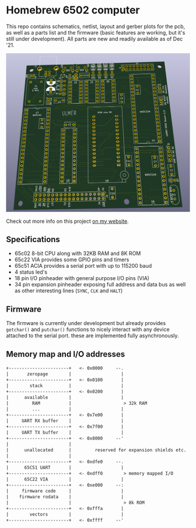 # Homebrew 6502 computer

This repo contains schematics, netlist, layout and gerber plots for the pcb,
as well as a parts list and the firmware (basic features are working, but it's
still under development). All parts are new and readily available as of Dec '21.

![PCB Rendering](./screenshot.png)

Check out more info on this project [on my website](https://www.aulmer.at/6502.html).

## Specifications

* 65c02 8-bit CPU along with 32KB RAM and 8K ROM
* 65c22 VIA provides some GPIO pins and timers
* 65c51 ACIA provides a serial port with up to 115200 baud
* 4 status led's
* 18 pin I/O pinheader with general purpose I/O pins (VIA)
* 34 pin expansion pinheader exposing full address and data bus
as well as other interesting lines (`SYNC`, `CLK` and `HALT`)

## Firmware

The firmware is currently under development but already provides
`getchar()` and `putchar()` functions to nicely interact with any
device attached to the serial port. these are implemented fully
asynchronously.

## Memory map and I/O addresses

```plaintext
+-----------------------+   <- 0x0000     --.
|       zeropage        |                   |
+-----------------------+   <- 0x0100       |
|        stack          |                   |
+-----------------------+   <- 0x0200       |
|      available        |                   |
|         RAM           |                    > 32k RAM
|         ...           |                   |
+-----------------------+   <- 0x7e00       |
|     UART RX buffer    |                   |
+-----------------------+   <- 0x7f00       |
|     UART TX buffer    |                   |
+-----------------------+   <- 0x8000     --'
|                       |
|      unallocated      |         reserved for expansion shields etc.
|                       |
+-----------------------+   <- 0xdfe0     --.
|      65C51 UART       |                   |
+-----------------------+   <- 0xdff0        > memory mapped I/O
|      65C22 VIA        |                   |
+-----------------------+   <- 0xe000     --:
|     firmware code     |                   |
|    firmware rodata    |                   |
|                       |                    > 8k ROM
+-----------------------+   <- 0xfffa       |
|        vectors        |                   |
+-----------------------+   <- 0xffff     --'
```
